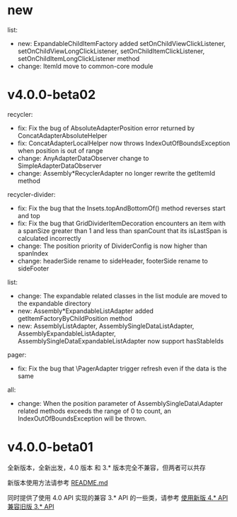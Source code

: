 # new

list:
* new: ExpandableChildItemFactory added setOnChildViewClickListener, setOnChildViewLongClickListener, setOnChildItemClickListener, setOnChildItemLongClickListener method
* change: ItemId move to common-core module

# v4.0.0-beta02

recycler:
* fix: Fix the bug of AbsoluteAdapterPosition error returned by ConcatAdapterAbsoluteHelper 
* fix: ConcatAdapterLocalHelper now throws IndexOutOfBoundsException when position is out of range
* change: AnyAdapterDataObserver change to SimpleAdapterDataObserver
* change: Assembly\*RecyclerAdapter no longer rewrite the getItemId method
  
recycler-divider:
* fix: Fix the bug that the Insets.topAndBottomOf() method reverses start and top
* fix: Fix the bug that GridDividerItemDecoration encounters an item with a spanSize greater than 1 and less than spanCount that its isLastSpan is calculated incorrectly
* change: The position priority of DividerConfig is now higher than spanIndex
* change: headerSide rename to sideHeader, footerSide rename to sideFooter

list:
* change: The expandable related classes in the list module are moved to the expandable directory
* new: Assembly\*ExpandableListAdapter added getItemFactoryByChildPosition method
* new: AssemblyListAdapter, AssemblySingleDataListAdapter, AssemblyExpandableListAdapter, AssemblySingleDataExpandableListAdapter now support hasStableIds

pager:
* fix: Fix the bug that \PagerAdapter trigger refresh even if the data is the same

all:
* change: When the position parameter of AssemblySingleData\Adapter related methods exceeds the range of 0 to count, an IndexOutOfBoundsException will be thrown.


# v4.0.0-beta01

全新版本，全新出发，4.0 版本 和 3.\* 版本完全不兼容，但两者可以共存

新版本使用方法请参考 [README.md](README.md)

同时提供了使用 4.0 API 实现的兼容 3.\* API 的一些类，请参考 [使用新版 4.* API 兼容旧版 3.* API](docs/wiki/old_api_compat.md)
